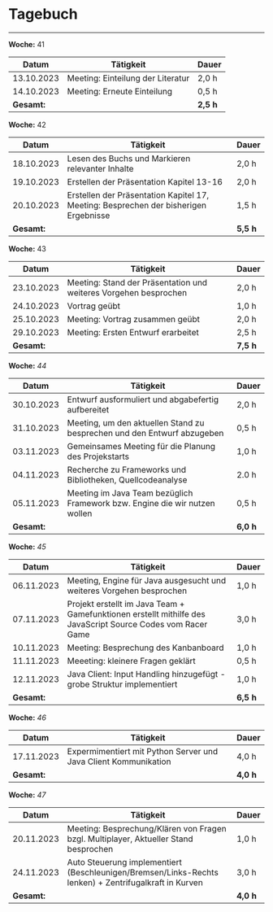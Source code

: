 # Tagebuch
---

**Woche:** 41

| Datum       | Tätigkeit                                  | Dauer  |
|-------------|---------------------------------------------|--------|
| 13.10.2023  |     Meeting: Einteilung der Literatur       | 2,0 h  |
| 14.10.2023  |     Meeting: Erneute Einteilung             | 0,5 h  |
| **Gesamt:**  |                                            | **2,5 h**  |


**Woche:** 42

| Datum       | Tätigkeit                                  | Dauer  |
|-------------|---------------------------------------------|--------|
| 18.10.2023  | Lesen des Buchs und Markieren relevanter Inhalte | 2,0 h  |
| 19.10.2023  | Erstellen der Präsentation Kapitel 13-16 | 2,0 h  |
| 20.10.2023  | Erstellen der Präsentation Kapitel 17, Meeting: Besprechen der bisherigen Ergebnisse | 1,5 h  |
| **Gesamt:**  |                                            | **5,5 h**  |

**Woche:** 43

| Datum       | Tätigkeit                                  | Dauer  |
|-------------|---------------------------------------------|--------|
| 23.10.2023  |     Meeting: Stand der Präsentation und weiteres Vorgehen besprochen    | 2,0 h  |
| 24.10.2023  |     Vortrag geübt   | 1,0 h  |
| 25.10.2023  |     Meeting: Vortrag zusammen geübt   | 2,0 h  |
| 29.10.2023  |     Meeting: Ersten Entwurf erarbeitet | 2,5 h  |
| **Gesamt:**  |                                            | **7,5 h**  |

**Woche:** *44*

| Datum       | Tätigkeit                                  | Dauer  |
|-------------|---------------------------------------------|--------|
| 30.10.2023  |   Entwurf  ausformuliert und abgabefertig aufbereitet                          | 2,0 h  |
| 31.10.2023  |   Meeting, um den aktuellen Stand zu besprechen und den Entwurf abzugeben                                     |  0,5 h |
| 03.11.2023  |    Gemeinsames Meeting für die Planung des Projekstarts                                        | 1,0 h  |
| 04.11.2023  |   Recherche zu Frameworks und Bibliotheken, Quellcodeanalyse                    | 2.0 h | 
|05.11.2023|  Meeting im Java Team bezüglich Framework bzw. Engine die wir nutzen wollen| 0,5 h|
| **Gesamt:**  |                                            | **6,0 h**  |


**Woche:** *45*

| Datum       | Tätigkeit                                  | Dauer  |
|-------------|---------------------------------------------|--------|
|06.11.2023|Meeting, Engine für Java ausgesucht und weiteres Vorgehen besprochen| 1,0 h|
|07.11.2023| Projekt erstellt im Java Team + Gamefunktionen erstellt mithilfe des JavaScript Source Codes vom Racer Game | 3,0 h |
|10.11.2023|Meeting: Besprechung des Kanbanboard | 1,0 h|
|11.11.2023|Meeeting: kleinere Fragen geklärt| 0,5 h |
|12.11.2023|Java Client: Input Handling hinzugefügt - grobe Struktur implementiert| 1,0 h |
| **Gesamt:**  |                                            | **6,5 h**  |

**Woche:** *46*

| Datum       | Tätigkeit                                  | Dauer  |
|-------------|---------------------------------------------|--------|
|17.11.2023| Expermimentiert mit Python Server und Java Client Kommunikation| 4,0 h |
| **Gesamt:**  |                                            | **4,0 h**  |


**Woche:** *47*

| Datum       | Tätigkeit                                  | Dauer  |
|-------------|---------------------------------------------|--------|
|20.11.2023| Meeting: Besprechung/Klären von Fragen bzgl. Multiplayer, Aktueller Stand besprochen| 1,0 h |
|24.11.2023| Auto Steuerung implementiert (Beschleunigen/Bremsen/Links-Rechts lenken) + Zentrifugalkraft in Kurven| 3,0 h |
| **Gesamt:**  |                                            | **4,0 h**  |
